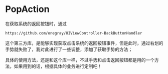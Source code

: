 # PopAction

在获取系统的返回按钮时，通过

```
https://github.com/onegray/UIViewController-BackButtonHandler
```
这个第三方库，是能够实现获取点击系统的返回按钮事件，但是此时，通过右划的手势就失败了，我对此进行了一些调整，添加了获取手势的方法；

具体的使用方法，还是和这个库一样，不过手势和点击返回按钮都是用的一个方法，如果用到的话，根据具体的业务进行定制吧！